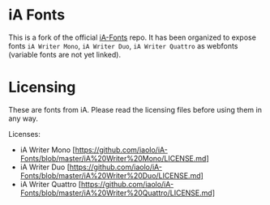 # iA Fonts

This is a fork of the official [iA-Fonts](https://github.com/iaolo/iA-Fonts) repo. It has been organized to expose fonts `iA Writer Mono`, `iA Writer Duo`, `iA Writer Quattro` as webfonts (variable fonts are not yet linked).

# Licensing

These are fonts from iA. Please read the licensing files before using them in any way.

Licenses:

- iA Writer Mono [https://github.com/iaolo/iA-Fonts/blob/master/iA%20Writer%20Mono/LICENSE.md]
- iA Writer Duo [https://github.com/iaolo/iA-Fonts/blob/master/iA%20Writer%20Duo/LICENSE.md]
- iA Writer Quattro [https://github.com/iaolo/iA-Fonts/blob/master/iA%20Writer%20Quattro/LICENSE.md]
